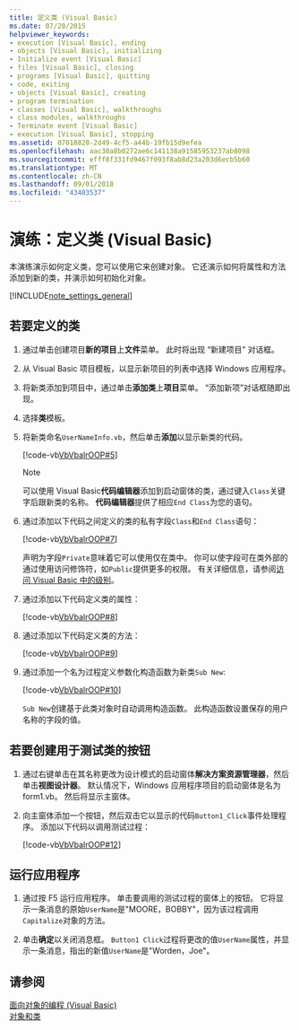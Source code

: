 ```yaml
---
title: 定义类 (Visual Basic)
ms.date: 07/20/2015
helpviewer_keywords:
- execution [Visual Basic], ending
- objects [Visual Basic], initializing
- Initialize event [Visual Basic]
- files [Visual Basic], closing
- programs [Visual Basic], quitting
- code, exiting
- objects [Visual Basic], creating
- program termination
- classes [Visual Basic], walkthroughs
- class modules, walkthroughs
- Terminate event [Visual Basic]
- execution [Visual Basic], stopping
ms.assetid: 07018828-2d49-4cf5-a44b-19fb15d9efea
ms.openlocfilehash: aac30a8b0272ae6c141138a91585953237ab8098
ms.sourcegitcommit: efff8f331fd9467f093f8ab8d23a203d6ecb5b60
ms.translationtype: MT
ms.contentlocale: zh-CN
ms.lasthandoff: 09/01/2018
ms.locfileid: "43403537"
---
```

# <a name="walkthrough-defining-classes-visual-basic"></a>演练：定义类 (Visual Basic)

本演练演示如何定义类，您可以使用它来创建对象。 它还演示如何将属性和方法添加到新的类，并演示如何初始化对象。  
  
[!INCLUDE[note_settings_general](~/includes/note-settings-general-md.md)]  
  
## <a name="to-define-a-class"></a>若要定义的类
  
1.  通过单击创建项目**新的项目**上**文件**菜单。 此时将出现 “新建项目” 对话框。  
  
2.  从 Visual Basic 项目模板，以显示新项目的列表中选择 Windows 应用程序。  
  
3.  将新类添加到项目中，通过单击**添加类**上**项目**菜单。 “添加新项”对话框随即出现。  
  
4.  选择**类**模板。  
  
5.  将新类命名`UserNameInfo.vb`，然后单击**添加**以显示新类的代码。  
  
     [!code-vb[VbVbalrOOP#5](~/samples/snippets/visualbasic/VS_Snippets_VBCSharp/VbVbalrOOP/VB/OOP.vb#5)]
  
    > [!NOTE]
    >  可以使用 Visual Basic**代码编辑器**添加到启动窗体的类，通过键入`Class`关键字后跟新类的名称。 **代码编辑器**提供了相应`End Class`为您的语句。  
  
6.  通过添加以下代码之间定义的类的私有字段`Class`和`End Class`语句：  
  
     [!code-vb[VbVbalrOOP#7](~/samples/snippets/visualbasic/VS_Snippets_VBCSharp/VbVbalrOOP/VB/OOP.vb#7)]
  
     声明为字段`Private`意味着它可以使用仅在类中。 你可以使字段可在类外部的通过使用访问修饰符，如`Public`提供更多的权限。 有关详细信息，请参阅[访问 Visual Basic 中的级别](../../../../visual-basic/programming-guide/language-features/declared-elements/access-levels.md)。  
  
7.  通过添加以下代码定义类的属性：  
  
     [!code-vb[VbVbalrOOP#8](~/samples/snippets/visualbasic/VS_Snippets_VBCSharp/VbVbalrOOP/VB/OOP.vb#8)]
  
8.  通过添加以下代码定义类的方法：  
  
     [!code-vb[VbVbalrOOP#9](~/samples/snippets/visualbasic/VS_Snippets_VBCSharp/VbVbalrOOP/VB/OOP.vb#9)]
  
9. 通过添加一个名为过程定义参数化构造函数为新类`Sub New`:  
  
     [!code-vb[VbVbalrOOP#10](~/samples/snippets/visualbasic/VS_Snippets_VBCSharp/VbVbalrOOP/VB/OOP.vb#10)]
  
     `Sub New`创建基于此类对象时自动调用构造函数。 此构造函数设置保存的用户名称的字段的值。  
  
## <a name="to-create-a-button-to-test-the-class"></a>若要创建用于测试类的按钮
  
1.  通过右键单击在其名称更改为设计模式的启动窗体**解决方案资源管理器**，然后单击**视图设计器**。 默认情况下，Windows 应用程序项目的启动窗体是名为 form1.vb。 然后将显示主窗体。  
  
2.  向主窗体添加一个按钮，然后双击它以显示的代码`Button1_Click`事件处理程序。 添加以下代码以调用测试过程：  
  
     [!code-vb[VbVbalrOOP#12](~/samples/snippets/visualbasic/VS_Snippets_VBCSharp/VbVbalrOOP/VB/OOP.vb#12)]
  
## <a name="to-run-your-application"></a>运行应用程序
  
1.  通过按 F5 运行应用程序。 单击要调用的测试过程的窗体上的按钮。 它将显示一条消息的原始`UserName`是"MOORE，BOBBY"，因为该过程调用`Capitalize`对象的方法。  
  
2.  单击**确定**以关闭消息框。 `Button1 Click`过程将更改的值`UserName`属性，并显示一条消息，指出的新值`UserName`是"Worden，Joe"。  
  
## <a name="see-also"></a>请参阅

[面向对象的编程 (Visual Basic)](../../concepts/object-oriented-programming.md)  
[对象和类](../../../../visual-basic/programming-guide/language-features/objects-and-classes/index.md)
